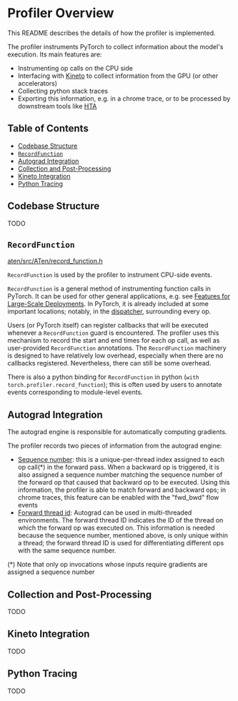 # Profiler Overview

This README describes the details of how the profiler is implemented.

The profiler instruments PyTorch to collect information about the model's execution. Its main features are:
* Instrumenting op calls on the CPU side
* Interfacing with [Kineto](https://github.com/pytorch/kineto/) to collect information from the GPU (or other accelerators)
* Collecting python stack traces
* Exporting this information, e.g. in a chrome trace, or to be processed by downstream tools like [HTA](https://github.com/facebookresearch/HolisticTraceAnalysis)

## Table of Contents

- [Codebase Structure](#codebase-structure)
- [`RecordFunction`](#recordfunction)
- [Autograd Integration](#autograd-integration)
- [Collection and Post-Processing](#collection-and-post-processing)
- [Kineto Integration](#kineto-integration)
- [Python Tracing](#python-tracing)

## Codebase Structure ##

TODO

## `RecordFunction` ##

[aten/src/ATen/record_function.h](../../../aten/src/ATen/record_function.h)

`RecordFunction` is used by the profiler to instrument CPU-side events.

`RecordFunction` is a general method of instrumenting function calls in PyTorch. It can be used for other general applications, e.g. see [Features for Large-Scale Deployments](https://pytorch.org/docs/stable/notes/large_scale_deployments.html). In PyTorch, it is already included at some important locations; notably, in the [dispatcher](https://github.com/pytorch/pytorch/blob/247c603da9b780534e25fb1d90b6e5a528b625b1/aten/src/ATen/core/dispatch/Dispatcher.h#L650), surrounding every op.

Users (or PyTorch itself) can register callbacks that will be executed whenever a `RecordFunction` guard is encountered. The profiler uses this mechanism to record the start and end times for each op call, as well as user-provided `RecordFunction` annotations. The `RecordFunction` machinery is designed to have relatively low overhead, especially when there are no callbacks registered. Nevertheless, there can still be some overhead.

There is also a python binding for `RecordFunction` in python (`with torch.profiler.record_function`); this is often used by users to annotate events corresponding to module-level events.

## Autograd Integration ##

The autograd engine is responsible for automatically computing gradients.

The profiler records two pieces of information from the autograd engine:
* [Sequence number](../../../aten/src/ATen/SequenceNumber.h): this is a unique-per-thread index assigned to each op call(\*) in the forward pass. When a backward op is triggered, it is also assigned a sequence number matching the sequence number of the forward op that caused that backward op to be executed. Using this information, the profiler is able to match forward and backward ops; in chrome traces, this feature can be enabled with the "fwd_bwd" flow events
* [Forward thread id](https://github.com/pytorch/pytorch/blob/2e3fce54506ba82eee2c890410bf7a1405a64ec6/aten/src/ATen/record_function.h#L357): Autograd can be used in multi-threaded environments. The forward thread ID indicates the ID of the thread on which the forward op was executed on. This information is needed because the sequence number, mentioned above, is only unique within a thread; the forward thread ID is used for differentiating different ops with the same sequence number.

(\*) Note that only op invocations whose inputs require gradients are assigned a sequence number

## Collection and Post-Processing ##

TODO

## Kineto Integration ##

TODO

## Python Tracing ##

TODO

